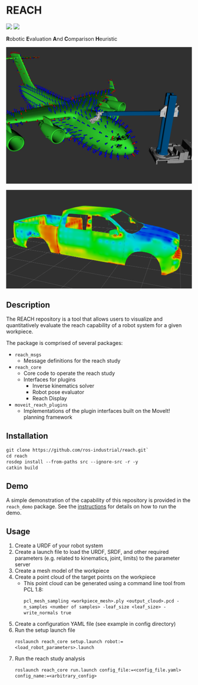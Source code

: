 # REACH
![](https://travis-ci.com/ros-industrial/reach.svg?branch=master)
![](https://img.shields.io/badge/License-Apache%202.0-blue.svg)

**R**obotic **E**valuation **A**nd **C**omparison **H**euristic

![Robot Reach Study][1]

![Reach Study Heat Map][2]

## Description

The REACH repository is a tool that allows users to visualize and quantitatively evaluate the reach capability of
a robot system for a given workpiece.

The package is comprised of several packages:
- `reach_msgs`
  - Message definitions for the reach study
- `reach_core`
  - Core code to operate the reach study
  - Interfaces for plugins
    - Inverse kinematics solver
    - Robot pose evaluator
    - Reach Display
- `moveit_reach_plugins`
  - Implementations of the plugin interfaces built on the MoveIt! planning framework

## Installation

```
git clone https://github.com/ros-industrial/reach.git`
cd reach
rosdep install --from-paths src --ignore-src -r -y
catkin build
```

## Demo

A simple demonstration of the capability of this repository is provided in the `reach_demo` package. See the [instructions](reach_demo/README.md) for details on how to run the demo.

## Usage

1. Create a URDF of your robot system
1. Create a launch file to load the URDF, SRDF, and other required parameters (e.g. related to kinematics, joint, limits) to the parameter server
1. Create a mesh model of the workpiece
1. Create a point cloud of the target points on the workpiece
    - This point cloud can be generated using a command line tool from PCL 1.8:
      ```
      pcl_mesh_sampling <workpiece_mesh>.ply <output_cloud>.pcd -n_samples <number of samples> -leaf_size <leaf_size> -write_normals true
      ```
1. Create a configuration YAML file (see example in config directory)
1. Run the setup launch file
    ```
    roslaunch reach_core setup.launch robot:=<load_robot_parameters>.launch
    ```
1. Run the reach study analysis
    ```
    roslaunch reach_core run.launch config_file:=<config_file.yaml> config_name:=<arbitrary_config>
    ```

[1]: reach_core/docs/reach_study.png
[2]: reach_core/docs/heat_map_colorized_mesh.png
